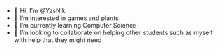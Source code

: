 - 👋 Hi, I’m @YasNik
- 👀 I’m interested in games and plants
- 🌱 I’m currently learning Computer Science
- 💞️ I’m looking to collaborate on helping other students such as myself with help that they might need


<!---
YasNik/YasNik is a ✨ special ✨ repository because its `README.md` (this file) appears on your GitHub profile.
You can click the Preview link to take a look at your changes.
--->
